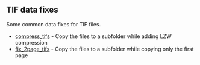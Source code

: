 ## TIF data fixes

Some common data fixes for TIF files. 

* [compress_tifs](compress_tifs.sh) - Copy the files to a subfolder while adding LZW compression
* [fix_2page_tifs](fix_2page_tifs.sh) - Copy the files to a subfolder while copying only the first page
